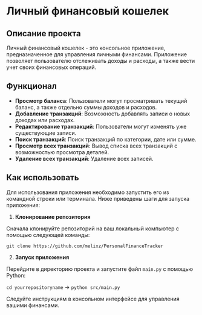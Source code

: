 # Личный финансовый кошелек

## Описание проекта

Личный финансовый кошелек - это консольное приложение, предназначенное для управления личными финансами. Приложение позволяет пользователю отслеживать доходы и расходы, а также вести учет своих финансовых операций.

## Функционал

- **Просмотр баланса**: Пользователи могут просматривать текущий баланс, а также отдельно суммы доходов и расходов.
- **Добавление транзакций**: Возможность добавлять записи о новых доходах или расходах.
- **Редактирование транзакций**: Пользователи могут изменять уже существующие записи.
- **Поиск транзакций**: Поиск транзакций по категории, дате или сумме.
- **Просмотр всех транзакций**: Вывод списка всех транзакций с возможностью просмотра деталей.
- **Удаление всех транзакций**: Удаление всех записей.

## Как использовать

Для использования приложения необходимо запустить его из командной строки или терминала. Ниже приведены шаги для запуска приложения:

1. **Клонирование репозитория**

Сначала клонируйте репозиторий на ваш локальный компьютер с помощью следующей команды:

`git clone https://github.com/melixz/PersonalFinanceTracker`

2. **Запуск приложения**

Перейдите в директорию проекта и запустите файл `main.py` с помощью Python:

`cd yourrepositoryname` -> `python src/main.py`

Следуйте инструкциям в консольном интерфейсе для управления вашими финансами.
